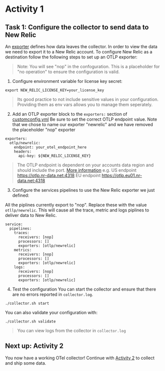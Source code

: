 # Activity 1

## Task 1: Configure the collector to send data to New Relic

An [exporter](https://github.com/open-telemetry/opentelemetry-collector/blob/main/exporter/README.md) defines how data leaves the collector. In order to view the data we need to export it to a New Relic account. To configure New Relic as a destination follow the following steps to set up an OTLP exporter:

> Note: You will see "nop" in the confoguration. This is a placeholder for "no operation" to ensure the configuration is valid.

1. Configure environment variable for license key secret:

```
export NEW_RELIC_LICENSE_KEY=your_license_key
```

> Its good practice to not include sensitive values in your configuration. Providing them as env vars allows you to manage them seperately.



2. Add an OTLP exporter block to the `exporters:` section of [customconfig.yml](customconfig.yaml)
Be sure to set the correct OTLP endpoint value. Note that we chose to name our exporter "newrelic" and we have removed the placeholder "nop" exporter

```
exporters:
  otlp/newrelic:
    endpoint: your_otel_endpoint_here
    headers:
      api-key: ${NEW_RELIC_LICENSE_KEY}
```

> The OTLP endpoint is dependent on your accounts data region and should include the port. [More information](https://docs.newrelic.com/docs/opentelemetry/best-practices/opentelemetry-otlp/)
> e.g.
> US endpoint  https://otlp.nr-data.net:4318
> EU endpoint https://otlp.eu01.nr-data.net:4318


3. Configure the services pipelines to use the New Relic exporter we just defined:

All the piplines currently export to "nop". Replace these with the value `otllp/newrelic`. This will cause all the trace, metric and logs piplines to deliver data to New Relic.

```
service:
  pipelines:
    traces:
      receivers: [nop]
      processors: []
      exporters: [otlp/newrelic]
    metrics:
      receivers: [nop]
      processors: []
      exporters: [otlp/newrelic]
    logs:
      receivers: [nop]
      processors: []
      exporters: [otlp/newrelic]
```

4. Test the configuration
You can start the collector and ensure that there are no errors reported in `collector.log`.

```
./collector.sh start
```

You can also  validate your configuration with:
```
./collector.sh validate
```

> You can view logs from the collector in `collector.log`

## Next up: Activity 2
You now have a working OTel collector! Continue with [Activity 2](Activity-2.md) to collect and ship some data.
